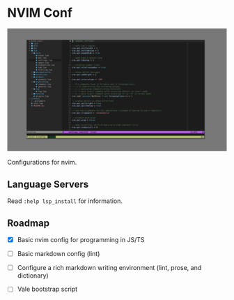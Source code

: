 # NVIM Conf

![screenshot](/media/screenshot1.png)

Configurations for nvim.

## Language Servers

Read `:help lsp_install` for information.

## Roadmap

- [x] Basic nvim config for programming in JS/TS
- [ ] Basic markdown config (lint)
- [ ] Configure a rich markdown writing environment (lint, prose, and dictionary)
- [ ] Vale bootstrap script

